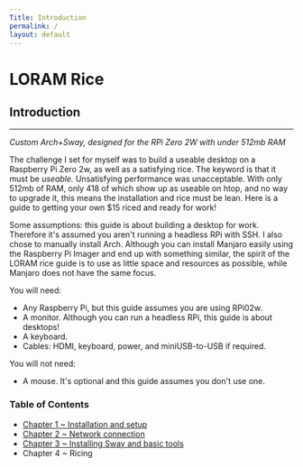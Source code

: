 ```yaml
---
Title: Introduction
permalink: /
layout: default
---
```


# LORAM Rice

## Introduction
---
*Custom Arch+Sway, designed for the RPi Zero 2W with under 512mb RAM*

The challenge I set for myself was to build a useable desktop on a 
Raspberry Pi Zero 2w, as well as a satisfying rice. The keyword is 
that it must be *useable.* Unsatisfying performance was unacceptable. 
With only 512mb of RAM, only 418 of which show up as useable on htop, 
and no way to upgrade it, this means the installation and rice must be
lean. Here is a guide to getting your own $15 riced and ready for work!

Some assumptions: this guide is about building a desktop for work. Therefore
it's assumed you aren't running a headless RPi with SSH. I also chose to 
manually install Arch. Although you can install Manjaro easily using the 
Raspberry Pi Imager and end up with something similar, the spirit of the 
LORAM rice guide is to use as little space and resources as possible, while 
Manjaro does not have the same focus.

You will need:

- Any Raspberry Pi, but this guide assumes you are using RPi02w.
- A monitor. Although you can run a headless RPi, this guide is about desktops!
- A keyboard.
- Cables: HDMI, keyboard, power, and miniUSB-to-USB if required.

You will not need:

- A mouse. It's optional and this guide assumes you don't use one.

### Table of Contents

* [Chapter 1 ~ Installation and setup](./install.md)
* [Chapter 2 ~ Network connection](./network.md)
* [Chapter 3 ~ Installing Sway and basic tools](./sway.md)
* Chapter 4 ~ Ricing
